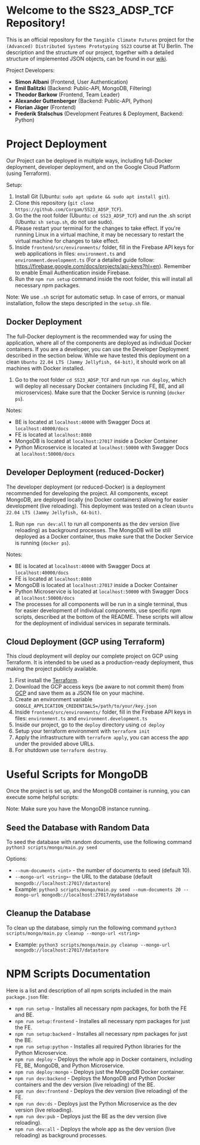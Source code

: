# Welcome to the SS23_ADSP_TCF Repository!

This is an official repository for the `Tangible Climate Futures` project for the `(Advanced) Distributed Systems Prototyping SS23` course at TU Berlin. The description and the structure of our project, together with a detailed structure of implemented JSON objects, can be found in our [wiki](https://github.com/Corgam/SS23_ADSP_TCF/wiki).

Project Developers:

- **Simon Albani** (Frontend, User Authentication)
- **Emil Balitzki** (Backend: Public-API, MongoDB, Filtering)
- **Theodor Barkow** (Frontend, Team Leader)
- **Alexander Guttenberger** (Backend: Public-API, Python)
- **Florian Jäger** (Frontend)
- **Frederik Stalschus** (Development Features & Deployment, Backend: Python)

# Project Deployment

Our Project can be deployed in multiple ways, including full-Docker deployment, developer deployment, and on the Google Cloud Platform (using Terraform).

Setup:

1. Install Git (Ubuntu: `sudo apt update && sudo apt install git`).
2. Clone this repository (`git clone https://github.com/Corgam/SS23_ADSP_TCF`).
3. Go the the root folder (Ubuntu: `cd SS23_ADSP_TCF`) and run the .sh script (Ubuntu: `sh setup.sh`, do not use sudo).
4. Please restart your terminal for the changes to take effect. If you're running Linux in a virtual machine, it may be necessary to restart the virtual machine for changes to take effect.
5. Inside `frontend/src/environments/` folder, fill in the Firebase API keys for web applications in files: `environment.ts` and `environment.development.ts` (For a detailed guide follow: https://firebase.google.com/docs/projects/api-keys?hl=en). Remember to enable Email Authentication inside Firebase.
6. Run the `npm run setup` command inside the root folder, this will install all necessary npm packages.

Note: We use `.sh` script for automatic setup. In case of errors, or manual installation, follow the steps descripted in the `setup.sh` file.

## Docker Deployment

The full-Docker deployment is the recommended way for using the application, where all of the components are deployed as individual Docker containers. If you are a developer, you can use the Developer Deployment described in the section below. While we have tested this deployment on a clean `Ubuntu 22.04 LTS (Jammy Jellyfish, 64-bit)`, it should work on all machines with Docker installed.

1. Go to the root folder `cd SS23_ADSP_TCF` and run `npm run deploy`, which will deploy all necessary Docker containers (including FE, BE, and all microservices). Make sure that the Docker Service is running (`docker ps`).

Notes:

- BE is located at `localhost:40000` with Swagger Docs at `localhost:40000/docs`
- FE is located at `localhost:8080`
- MongoDB is located at `localhost:27017` inside a Docker Container
- Python Microservice is located at `localhost:50000` with Swagger Docs at `localhost:50000/docs`

## Developer Deployment (reduced-Docker)

The developer deployment (or reduced-Docker) is a deployment recommended for developing the project. All components, except MongoDB, are deployed locally (no Docker containers) allowing for easier development (live reloading). This deployment was tested on a clean `Ubuntu 22.04 LTS (Jammy Jellyfish, 64-bit)`.

1. Run `npm run dev:all` to run all components as the dev version (live reloading) as background processes. The MongoDB will be still deployed as a Docker container, thus make sure that the Docker Service is running (`docker ps`).

Notes:

- BE is located at `localhost:40000` with Swagger Docs at `localhost:40000/docs`
- FE is located at `localhost:8080`
- MongoDB is located at `localhost:27017` inside a Docker Container
- Python Microservice is located at `localhost:50000` with Swagger Docs at `localhost:50000/docs`
- The processes for all components will be run in a single terminal, thus for easier development of individual components, use specific npm scripts, described at the bottom of the README. These scripts will allow for the deployment of individual services in separate terminals.

## Cloud Deployment (GCP using Terraform)

This cloud deployment will deploy our complete project on GCP using Terraform. It is intended to be used as a production-ready deployment, thus making the project publicly available.

1. First install the [Terraform](https://developer.hashicorp.com/terraform/downloads).
2. Download the GCP access keys (be aware to not commit them) from [GCP](https://cloud.google.com/iam/docs/keys-create-delete) and save them as a JSON file on your machine.
3. Create an environment variable `GOOGLE_APPLICATION_CREDENTIALS=/path/to/your/key.json`
4. Inside `frontend/src/environments/` folder, fill in the Firebase API keys in files: `environment.ts` and `environment.development.ts`
5. Inside our project, go to the `deploy` directory using `cd deploy`
6. Setup your terraform environment with `terraform init`
7. Apply the infrastructure with `terraform apply`, you can access the app under the provided above URLs.
8. For shutdown use `terraform destroy`.

# Useful Scripts for MongoDB

Once the project is set up, and the MongoDB container is running, you can execute some helpful scripts:

Note: Make sure you have the MongoDB instance running.

## Seed the Database with Random Data

To seed the database with random documents, use the following command `python3 scripts/mongo/main.py seed`

Options:

- `--num-documents <int>` - the number of documents to seed (default 10).
- `--mongo-url <string>`- the URL to the database (default `mongodb://localhost:27017/datastore`)
- Example: `python3 scripts/mongo/main.py seed --num-documents 20 --mongo-url mongodb://localhost:27017/mydatabase`

## Cleanup the Database

To clean up the database, simply run the following command `python3 scripts/mongo/main.py cleanup --mongo-url <string>`

- Example: `python3 scripts/mongo/main.py cleanup --mongo-url mongodb://localhost:27017/datastore`

# NPM Scripts Documentation

Here is a list and description of all npm scripts included in the main `package.json` file:

- `npm run setup` - Installes all necessary npm packages, for both the FE and BE.
- `npm run setup:frontend` - Installes all necessary npm packages for just the FE.
- `npm run setup:backend` - Installes all necessary npm packages for just the BE.
- `npm run setup:python` - Installes all required Python libraries for the Python Microservice.
- `npm run deploy` - Deploys the whole app in Docker containers, including FE, BE, MongoDB, and Python Microservice.
- `npm run deploy:mongo` - Deploys just the MongoDB Docker container.
- `npm run dev:backend` - Deploys the MongoDB and Python Docker containers and the dev version (live reloading) of the BE.
- `npm run dev:frontend` - Deploys the dev version (live reloading) of the FE.
- `npm run dev:ds` - Deploys just the Python Microservice as the dev version (live reloading).
- `npm run dev:pub` - Deploys just the BE as the dev version (live reloading).
- `npm run dev:all` - Deploys the whole app as the dev version (live reloading) as background processes.

